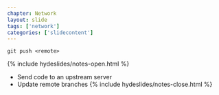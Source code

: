 ```yaml
---
chapter: Network
layout: slide
tags: ['network']
categories: ['slidecontent']
---
```


	git push <remote>

{% include hydeslides/notes-open.html %}
* Send code to an upstream server
* Update remote branches
{% include hydeslides/notes-close.html %}